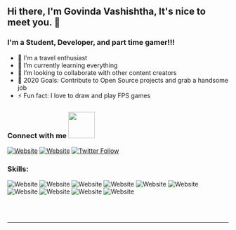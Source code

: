 ## Hi there, I'm Govinda Vashishtha, It's nice to meet you. 👋

### I'm a Student, Developer, and part time gamer!!!

- 🔭 I'm a travel enthusiast
- 🌱 I’m currently learning everything
- 👯 I’m looking to collaborate with other content creators
- 🥅 2020 Goals: Contribute to Open Source projects and grab a handsome job
- ⚡ Fun fact: I love to draw and play FPS games

### Connect with me <img src="https://media.giphy.com/media/LnQjpWaON8nhr21vNW/giphy.gif" width="60">

[![Website](https://img.shields.io/badge/LinkedIn-0077B5?style=for-the-badge&logo=linkedin&logoColor=white)][linkedin]
[![Website](https://img.shields.io/badge/Instagram-E4405F?style=for-the-badge&logo=instagram&logoColor=white)][instagram]
[![Twitter Follow](https://img.shields.io/badge/Twitter-1DA1F2?style=for-the-badge&logo=twitter&logoColor=white)][twitter]
<br />

### Skills:
  ![Website](https://img.shields.io/badge/React-20232A?style=for-the-badge&logo=react&logoColor=61DAFB)
  ![Website](https://img.shields.io/badge/Android-3DDC84?style=for-the-badge&logo=android&logoColor=white)
	![Website](https://img.shields.io/badge/React_Native-20232A?style=for-the-badge&logo=react&logoColor=61DAFB)
  ![Website](https://img.shields.io/badge/JavaScript-F7DF1E?style=for-the-badge&logo=javascript&logoColor=black)
	![Website](https://img.shields.io/badge/Node.js-43853D?style=for-the-badge&logo=node.js&logoColor=white)
	![Website](https://img.shields.io/badge/TypeScript-007ACC?style=for-the-badge&logo=typescript&logoColor=white)
	![Website](https://img.shields.io/badge/HTML5-E34F26?style=for-the-badge&logo=html5&logoColor=white)
  ![Website](https://img.shields.io/badge/CSS3-1572B6?style=for-the-badge&logo=css3&logoColor=white)
  ![Website](https://img.shields.io/badge/MySQL-00000F?style=for-the-badge&logo=mysql&logoColor=white)
  ![Website](https://img.shields.io/badge/Java-ED8B00?style=for-the-badge&logo=java&logoColor=white)


<br />
<br />

---

[twitter]: https://twitter.com/govindavashist
[instagram]: https://instagram.com/govindavashishtha
[linkedin]: https://www.linkedin.com/in/govinda-vashishtha-5b5733173/
